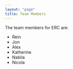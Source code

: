 ```yaml
---
layout: "page"
title: Team Members
---
```


The team members for ERC are:

* Rein
* Jon
* Alex
* Katherine
* Nabila
* Nicola
